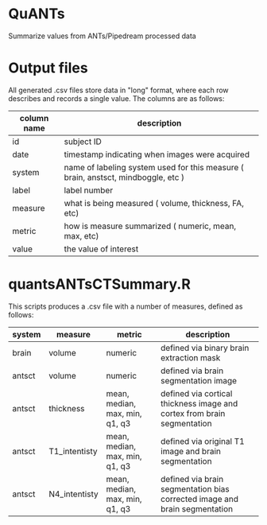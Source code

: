 # QuANTs
Summarize values from ANTs/Pipedream processed data

# Output files
All generated .csv files store data in "long" format, where each
row describes and records a single value. The columns are as follows:

| column name | description |
| --- | --- |
| id | subject ID |
| date | timestamp indicating when images were acquired |
| system | name of labeling system used for this measure ( brain, anstsct, mindboggle, etc ) |
| label | label number |
| measure | what is being measured ( volume, thickness, FA, etc) |
| metric | how is measure summarized ( numeric, mean, max, etc) |
| value | the value of interest |

# quantsANTsCTSummary.R
This scripts produces a .csv file with a number of measures, defined as follows:

| system | measure | metric | description |
| ---  | --- | --- | --- |
| brain | volume | numeric | defined via binary brain extraction mask |
| antsct | volume | numeric | defined via brain segmentation image |
| antsct | thickness | mean, median, max, min, q1, q3 | defined via cortical thickness image and cortex from brain segmentation |
| antsct | T1_intentisty | mean, median, max, min, q1, q3 | defined via original T1 image and brain segmentation |
| antsct | N4_intentisty | mean, median, max, min, q1, q3 | defined via brain segmentation bias corrected image and brain segmentation |
